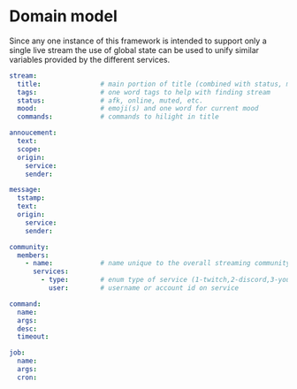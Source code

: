 # Domain model

Since any one instance of this framework is intended to support only a single live stream the use of global state can be used to unify similar variables provided by the different services.

```yaml
stream:
  title:               # main portion of title (combined with status, mood in actual title)
  tags:                # one word tags to help with finding stream
  status:              # afk, online, muted, etc.
  mood:                # emoji(s) and one word for current mood
  commands:            # commands to hilight in title

annoucement:
  text:
  scope:
  origin:
    service:
    sender:

message:
  tstamp:
  text:
  origin:
    service:
    sender:

community:
  members:
    - name:            # name unique to the overall streaming community
      services:
        - type:        # enum type of service (1-twitch,2-discord,3-youtube, etc.)
          user:        # username or account id on service

command:
  name:
  args:
  desc:
  timeout:

job:
  name:
  args:
  cron:
```
